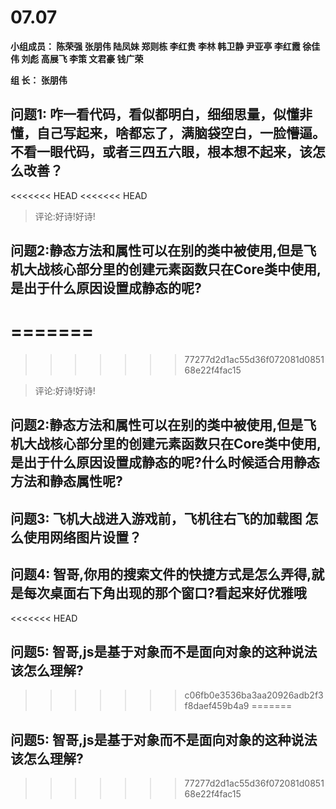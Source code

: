 # **07.07**

**小组成员： 陈荣强 张朋伟 陆凤妹  郑则栋 李红贵 李林 韩卫静 尹亚亭 李红霞  徐佳伟  刘彪  高展飞 李策  文君豪 钱广荣**

**组       长： 张朋伟**


## 问题1: 咋一看代码，看似都明白，细细思量，似懂非懂，自己写起来，啥都忘了，满脑袋空白，一脸懵逼。不看一眼代码，或者三四五六眼，根本想不起来，该怎么改善？


<<<<<<< HEAD
<<<<<<< HEAD
>评论:好诗!好诗!

## 问题2:静态方法和属性可以在别的类中被使用,但是飞机大战核心部分里的创建元素函数只在Core类中使用,是出于什么原因设置成静态的呢?
=======
=======
>>>>>>> 77277d2d1ac55d36f072081d085168e22f4fac15

>评论:好诗!好诗!
## 问题2:静态方法和属性可以在别的类中被使用,但是飞机大战核心部分里的创建元素函数只在Core类中使用,是出于什么原因设置成静态的呢?什么时候适合用静态方法和静态属性呢?



## 问题3: 飞机大战进入游戏前，飞机往右飞的加载图 怎么使用网络图片设置？

## 问题4: 智哥,你用的搜索文件的快捷方式是怎么弄得,就是每次桌面右下角出现的那个窗口?看起来好优雅哦

<<<<<<< HEAD
## 问题5: 智哥,js是基于对象而不是面向对象的这种说法该怎么理解?
>>>>>>> c06fb0e3536ba3aa20926adb2f3f8daef459b4a9
=======
## 问题5: 智哥,js是基于对象而不是面向对象的这种说法该怎么理解?
>>>>>>> 77277d2d1ac55d36f072081d085168e22f4fac15
